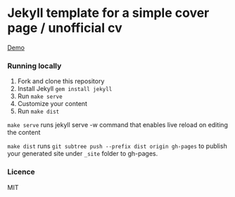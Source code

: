Jekyll template for a simple cover page / unofficial cv
=====================================================

[Demo](http://grrandi.github.io/stunning-pancake/)


### Running locally

1. Fork and clone this repository
2. Install Jekyll `gem install jekyll`
3. Run `make serve`
4. Customize your content
5. Run `make dist`

`make serve` runs jekyll serve -w command that enables live reload on editing the content

`make dist` runs `git subtree push --prefix dist origin gh-pages` to publish your generated site under `_site` folder to gh-pages.

### Licence

MIT


